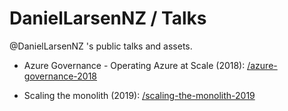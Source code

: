 # DanielLarsenNZ / Talks

@DanielLarsenNZ 's public talks and assets.

* Azure Governance - Operating Azure at Scale (2018): [/azure-governance-2018](/azure-governance-2018)

* Scaling the monolith (2019): [/scaling-the-monolith-2019](/scaling-the-monolith-2019)
